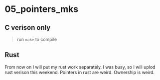 # 05_pointers_mks
## C verison only
> run `make` to compile

## Rust
From now on I will put my rust work separately. I was busy, so I will uplod rust verison this weekend. Pointers in rust are weird. Ownership is weird.
